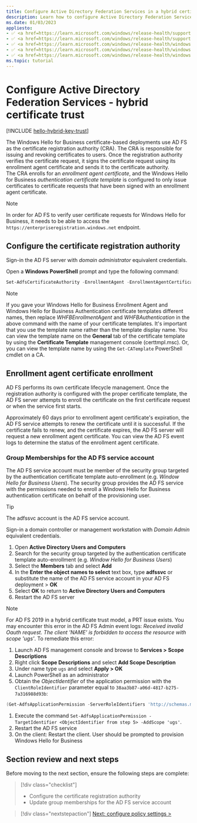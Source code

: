 ```yaml
---
title: Configure Active Directory Federation Services in a hybrid certificate trust model
description: Learn how to configure Active Directory Federation Services to support the Windows Hello for Business hybrid certificate trust model.
ms.date: 01/03/2023
appliesto: 
- ✅ <a href=https://learn.microsoft.com/windows/release-health/supported-versions-windows-client target=_blank>Windows 11</a>
- ✅ <a href=https://learn.microsoft.com/windows/release-health/supported-versions-windows-client target=_blank>Windows 10</a>
- ✅ <a href=https://learn.microsoft.com/windows/release-health/windows-server-release-info target=_blank>Windows Server 2022</a>
- ✅ <a href=https://learn.microsoft.com/windows/release-health/windows-server-release-info target=_blank>Windows Server 2019</a>
- ✅ <a href=https://learn.microsoft.com/windows/release-health/windows-server-release-info target=_blank>Windows Server 2016</a>
ms.topic: tutorial
---
```

# Configure Active Directory Federation Services - hybrid certificate trust

[!INCLUDE [hello-hybrid-key-trust](./includes/hello-hybrid-cert-trust.md)]

The Windows Hello for Business certificate-based deployments use AD FS as the certificate registration authority (CRA).
The CRA is responsible for issuing and revoking certificates to users. Once the registration authority verifies the certificate request, it signs the certificate request using its enrollment agent certificate and sends it to the certificate authority.\
The CRA enrolls for an *enrollment agent certificate*, and the Windows Hello for Business *authentication certificate template* is configured to only issue certificates to certificate requests that have been signed with an enrollment agent certificate.

> [!NOTE]
> In order for AD FS to verify user certificate requests for Windows Hello for Business, it needs to be able to access the `https://enterpriseregistration.windows.net` endpoint.

## Configure the certificate registration authority

Sign-in the AD FS server with *domain administrator* equivalent credentials.

Open a **Windows PowerShell** prompt and type the following command:
  
```PowerShell
Set-AdfsCertificateAuthority -EnrollmentAgent -EnrollmentAgentCertificateTemplate WHFBEnrollmentAgent -WindowsHelloCertificateTemplate WHFBAuthentication -WindowsHelloCertificateProxyEnabled $true
```

>[!NOTE]
> If you gave your Windows Hello for Business Enrollment Agent and Windows Hello for Business Authentication certificate templates different names, then replace *WHFBEnrollmentAgent* and *WHFBAuthentication* in the above command with the name of your certificate templates. It's important that you use the template name rather than the template display name.  You can view the template name on the **General** tab of the certificate template by using the **Certificate Template** management console (certtmpl.msc). Or, you can view the template name by using the `Get-CATemplate` PowerShell cmdlet on a CA.

## Enrollment agent certificate enrollment

AD FS performs its own certificate lifecycle management. Once the registration authority is configured with the proper certificate template, the AD FS server attempts to enroll the certificate on the first certificate request or when the service first starts.

Approximately 60 days prior to enrollment agent certificate's expiration, the AD FS service attempts to renew the certificate until it is successful. If the certificate fails to renew, and the certificate expires, the AD FS server will request a new enrollment agent certificate. You can view the AD FS event logs to determine the status of the enrollment agent certificate.

### Group Memberships for the AD FS service account

The AD FS service account must be member of the security group targeted by the authentication certificate template auto-enrollment (e.g. *Window Hello for Business Users*). The security group provides the AD FS service with the permissions needed to enroll a Windows Hello for Business authentication certificate on behalf of the provisioning user.

> [!TIP]
> The adfssvc account is the AD FS service account.

Sign-in a domain controller or management workstation with _Domain Admin_ equivalent credentials.

1. Open **Active Directory Users and Computers**
1. Search for the security group targeted by the authentication certificate template auto-enrollment (e.g. *Window Hello for Business Users*)
1. Select the **Members** tab and select **Add**
1. In the **Enter the object names to select** text box, type **adfssvc** or substitute the name of the AD FS service account in your AD FS deployment > **OK**
1. Select **OK** to return to **Active Directory Users and Computers**
1. Restart the AD FS server

> [!NOTE]
> For AD FS 2019 in a hybrid certificate trust model, a PRT issue exists. You may encounter this error in the AD FS Admin event logs: *Received invalid Oauth request. The client 'NAME' is forbidden to access the resource with scope 'ugs'*. To remediate this error:
>
> 1. Launch AD FS management console and browse to **Services > Scope Descriptions**
> 1. Right click **Scope Descriptions** and select **Add Scope Description**
> 1. Under name type `ugs` and select **Apply > OK**
> 1. Launch PowerShell as an administrator
> 1. Obtain the *ObjectIdentifier* of the application permission with the `ClientRoleIdentifier` parameter equal to `38aa3b87-a06d-4817-b275-7a316988d93b`:
> ```PowerShell
> (Get-AdfsApplicationPermission -ServerRoleIdentifiers 'http://schemas.microsoft.com/ws/2009/12/identityserver/selfscope' | ?{ $_.ClientRoleIdentifier -eq '38aa3b87-a06d-4817-b275-7a316988d93b' }).ObjectIdentifier
> ```
> 1. Execute the command `Set-AdfsApplicationPermission -TargetIdentifier <ObjectIdentifier from step 5> -AddScope 'ugs'`.
> 1. Restart the AD FS service
> 1. On the client: Restart the client. User should be prompted to provision Windows Hello for Business

## Section review and next steps

Before moving to the next section, ensure the following steps are complete:

> [!div class="checklist"]
> - Configure the certificate registration authority
> - Update group memberships for the AD FS service account

> [!div class="nextstepaction"]
> [Next: configure policy settings >](/windows/security/identity-protection/hello-for-business/hello-hybrid-cert-whfb-provision)
